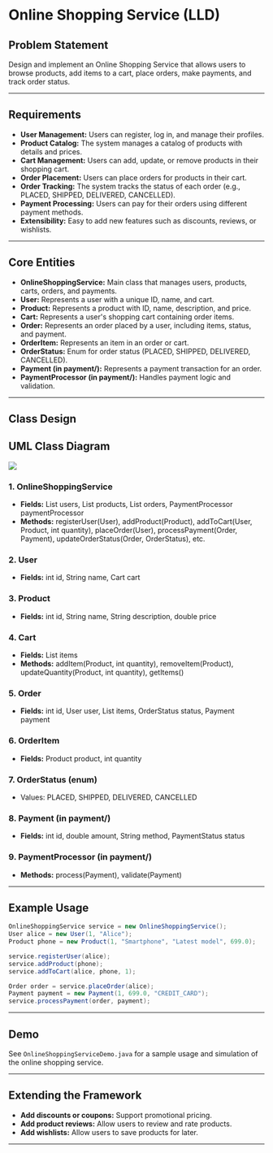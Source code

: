 # Online Shopping Service (LLD)

## Problem Statement

Design and implement an Online Shopping Service that allows users to browse products, add items to a cart, place orders, make payments, and track order status.

---

## Requirements

- **User Management:** Users can register, log in, and manage their profiles.
- **Product Catalog:** The system manages a catalog of products with details and prices.
- **Cart Management:** Users can add, update, or remove products in their shopping cart.
- **Order Placement:** Users can place orders for products in their cart.
- **Order Tracking:** The system tracks the status of each order (e.g., PLACED, SHIPPED, DELIVERED, CANCELLED).
- **Payment Processing:** Users can pay for their orders using different payment methods.
- **Extensibility:** Easy to add new features such as discounts, reviews, or wishlists.

---

## Core Entities

- **OnlineShoppingService:** Main class that manages users, products, carts, orders, and payments.
- **User:** Represents a user with a unique ID, name, and cart.
- **Product:** Represents a product with ID, name, description, and price.
- **Cart:** Represents a user's shopping cart containing order items.
- **Order:** Represents an order placed by a user, including items, status, and payment.
- **OrderItem:** Represents an item in an order or cart.
- **OrderStatus:** Enum for order status (PLACED, SHIPPED, DELIVERED, CANCELLED).
- **Payment (in payment/):** Represents a payment transaction for an order.
- **PaymentProcessor (in payment/):** Handles payment logic and validation.

---

## Class Design

## UML Class Diagram

![](../../../../uml-diagrams/class-diagrams/OnlineShoppingService-class-diagram.png)

### 1. OnlineShoppingService
- **Fields:** List<User> users, List<Product> products, List<Order> orders, PaymentProcessor paymentProcessor
- **Methods:** registerUser(User), addProduct(Product), addToCart(User, Product, int quantity), placeOrder(User), processPayment(Order, Payment), updateOrderStatus(Order, OrderStatus), etc.

### 2. User
- **Fields:** int id, String name, Cart cart

### 3. Product
- **Fields:** int id, String name, String description, double price

### 4. Cart
- **Fields:** List<OrderItem> items
- **Methods:** addItem(Product, int quantity), removeItem(Product), updateQuantity(Product, int quantity), getItems()

### 5. Order
- **Fields:** int id, User user, List<OrderItem> items, OrderStatus status, Payment payment

### 6. OrderItem
- **Fields:** Product product, int quantity

### 7. OrderStatus (enum)
- Values: PLACED, SHIPPED, DELIVERED, CANCELLED

### 8. Payment (in payment/)
- **Fields:** int id, double amount, String method, PaymentStatus status

### 9. PaymentProcessor (in payment/)
- **Methods:** process(Payment), validate(Payment)

---

## Example Usage

```java
OnlineShoppingService service = new OnlineShoppingService();
User alice = new User(1, "Alice");
Product phone = new Product(1, "Smartphone", "Latest model", 699.0);

service.registerUser(alice);
service.addProduct(phone);
service.addToCart(alice, phone, 1);

Order order = service.placeOrder(alice);
Payment payment = new Payment(1, 699.0, "CREDIT_CARD");
service.processPayment(order, payment);
```

---

## Demo

See `OnlineShoppingServiceDemo.java` for a sample usage and simulation of the online shopping service.

---

## Extending the Framework

- **Add discounts or coupons:** Support promotional pricing.
- **Add product reviews:** Allow users to review and rate products.
- **Add wishlists:** Allow users to save products for later.

---